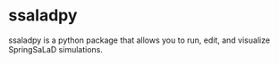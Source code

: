 # ssaladpy

ssaladpy is a python package that allows you to run, edit, and visualize SpringSaLaD simulations.